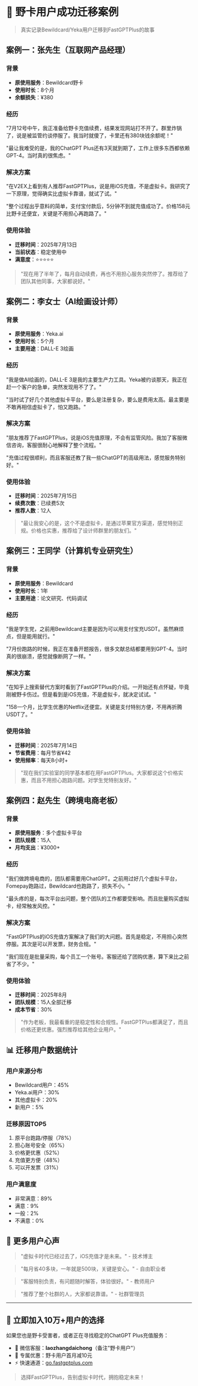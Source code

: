 # 📖 野卡用户成功迁移案例

> 真实记录Bewildcard/Yeka用户迁移到FastGPTPlus的故事

## 案例一：张先生（互联网产品经理）

### 背景
- **原使用服务**：Bewildcard野卡
- **使用时长**：8个月
- **余额损失**：¥380

### 经历
"7月12号中午，我正准备给野卡充值续费，结果发现网站打不开了。群里炸锅了，说是被监管约谈停服了。我当时就傻了，卡里还有380块钱余额呢！"

"最让我难受的是，我的ChatGPT Plus还有3天就到期了，工作上很多东西都依赖GPT-4。当时真的很焦虑。"

### 解决方案
"在V2EX上看到有人推荐FastGPTPlus，说是用iOS充值，不是虚拟卡。我研究了一下原理，觉得确实比虚拟卡靠谱，就试了试。"

"整个过程出乎意料的简单，支付宝付款后，5分钟不到就充值成功了。价格158元比野卡还便宜，关键是不用担心再跑路了。"

### 使用体验
- **迁移时间**：2025年7月13日
- **当前状态**：稳定使用中
- **满意度**：⭐⭐⭐⭐⭐

> "现在用了半年了，每月自动续费，再也不用担心服务突然停了。推荐给了团队其他同事，大家都说好。"

## 案例二：李女士（AI绘画设计师）

### 背景
- **原使用服务**：Yeka.ai
- **使用时长**：5个月  
- **主要用途**：DALL-E 3绘画

### 经历
"我是做AI绘画的，DALL-E 3是我的主要生产力工具。Yeka被约谈那天，我正在赶一个客户的急单，突然发现用不了了。"

"当时试了好几个其他虚拟卡平台，要么是注册复杂，要么是费用太高。最主要是不敢再相信虚拟卡了，怕又跑路。"

### 解决方案
"朋友推荐了FastGPTPlus，说是iOS充值原理，不会有监管风险。我加了客服微信咨询，客服很耐心地解释了整个流程。"

"充值过程很顺利，而且客服还教了我一些ChatGPT的高级用法，感觉服务特别好。"

### 使用体验
- **迁移时间**：2025年7月15日
- **续费次数**：已续费5次
- **推荐人数**：12人

> "最让我安心的是，这个不是虚拟卡，是通过苹果官方渠道，感觉特别正规。价格也实惠，推荐给了设计师群里的朋友们。"

## 案例三：王同学（计算机专业研究生）

### 背景
- **原使用服务**：Bewildcard
- **使用时长**：1年
- **主要用途**：论文研究、代码调试

### 经历
"我是学生党，之前用Bewildcard主要是因为可以用支付宝充USDT。虽然麻烦点，但是能用就行。"

"7月份跑路的时候，我正在准备开题报告，很多文献总结都要用到GPT-4。当时真的很崩溃，感觉就像断网了一样。"

### 解决方案
"在知乎上搜索替代方案时看到了FastGPTPlus的介绍。一开始还有点怀疑，毕竟刚被野卡伤过。但是看到是iOS充值，不是虚拟卡，就决定试试。"

"158一个月，比学生优惠的Netflix还便宜。关键是支付特别方便，不用再折腾USDT了。"

### 使用体验
- **迁移时间**：2025年7月14日
- **节省费用**：每月节省¥42
- **使用频率**：每天8小时+

> "现在我们实验室的同学基本都在用FastGPTPlus。大家都说这个价格实惠，而且不用担心跑路问题。对学生党特别友好。"

## 案例四：赵先生（跨境电商老板）

### 背景
- **原使用服务**：多个虚拟卡平台
- **团队规模**：15人
- **月均支出**：¥3000+

### 经历
"我们做跨境电商的，团队都需要用ChatGPT。之前用过好几个虚拟卡平台，Fomepay跑路过，Bewildcard也跑路了，损失不小。"

"最头疼的是，每次平台出问题，整个团队的工作都要受影响。而且批量购买虚拟卡，经常触发风控。"

### 解决方案
"FastGPTPlus的iOS充值方案解决了我们的大问题。首先是稳定，不用担心突然停服。其次是可以开发票，财务合规。"

"我们现在是批量采购，每个员工一个账号。客服还给了团购优惠，算下来比之前省了不少。"

### 使用体验
- **迁移时间**：2025年8月
- **团队规模**：15人全部迁移
- **成本节省**：30%

> "作为老板，我最看重的是稳定性和合规性。FastGPTPlus都满足了，而且价格还更优惠。强烈推荐给其他企业用户。"

## 📊 迁移用户数据统计

### 用户来源分布
- Bewildcard用户：45%
- Yeka.ai用户：30%
- 其他虚拟卡：20%
- 新用户：5%

### 迁移原因TOP5
1. 原平台跑路/停服（78%）
2. 担心账号安全（65%）
3. 价格更优惠（52%）
4. 充值更方便（48%）
5. 可以开发票（31%）

### 用户满意度
- 非常满意：89%
- 满意：9%
- 一般：2%
- 不满意：0%

## 💬 更多用户心声

> "虚拟卡时代已经过去了，iOS充值才是未来。" - 技术博主

> "每月省40多块，一年就是500块，关键是安心。" - 自由职业者

> "客服特别负责，有问题随时解答，体验很好。" - 教师用户

> "推荐了整个社群的人，大家都说靠谱。" - 社群管理员

---

## 🚀 立即加入10万+用户的选择

如果您也是野卡受害者，或者正在寻找稳定的ChatGPT Plus充值服务：

- 💬 微信客服：**laozhangdaichong**（备注"野卡用户"）
- 🎁 专属优惠：野卡用户首月减10元
- ⚡ 快速通道：[go.fastgptplus.com](https://go.fastgptplus.com)

> 选择FastGPTPlus，告别虚拟卡时代，拥抱稳定未来！